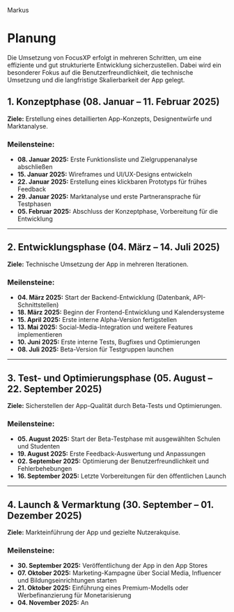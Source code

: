 Markus

# Planung 

Die Umsetzung von FocusXP erfolgt in mehreren Schritten, um eine effiziente und gut strukturierte Entwicklung sicherzustellen. Dabei wird ein besonderer Fokus auf die Benutzerfreundlichkeit, die technische Umsetzung und die langfristige Skalierbarkeit der App gelegt.

## **1. Konzeptphase (08. Januar – 11. Februar 2025)**  
**Ziele:** Erstellung eines detaillierten App-Konzepts, Designentwürfe und Marktanalyse.  

### **Meilensteine:**  
- **08. Januar 2025:** Erste Funktionsliste und Zielgruppenanalyse abschließen  
- **15. Januar 2025:** Wireframes und UI/UX-Designs entwickeln  
- **22. Januar 2025:** Erstellung eines klickbaren Prototyps für frühes Feedback  
- **29. Januar 2025:** Marktanalyse und erste Partneransprache für Testphasen  
- **05. Februar 2025:** Abschluss der Konzeptphase, Vorbereitung für die Entwicklung  

---

## **2. Entwicklungsphase (04. März – 14. Juli 2025)**  
**Ziele:** Technische Umsetzung der App in mehreren Iterationen.  

### **Meilensteine:**  
- **04. März 2025:** Start der Backend-Entwicklung (Datenbank, API-Schnittstellen)  
- **18. März 2025:** Beginn der Frontend-Entwicklung und Kalendersysteme  
- **15. April 2025:** Erste interne Alpha-Version fertigstellen  
- **13. Mai 2025:** Social-Media-Integration und weitere Features implementieren  
- **10. Juni 2025:** Erste interne Tests, Bugfixes und Optimierungen  
- **08. Juli 2025:** Beta-Version für Testgruppen launchen  

---

## **3. Test- und Optimierungsphase (05. August – 22. September 2025)**  
**Ziele:** Sicherstellen der App-Qualität durch Beta-Tests und Optimierungen.  

### **Meilensteine:**  
- **05. August 2025:** Start der Beta-Testphase mit ausgewählten Schulen und Studenten  
- **19. August 2025:** Erste Feedback-Auswertung und Anpassungen  
- **02. September 2025:** Optimierung der Benutzerfreundlichkeit und Fehlerbehebungen  
- **16. September 2025:** Letzte Vorbereitungen für den öffentlichen Launch  

---

## **4. Launch & Vermarktung (30. September – 01. Dezember 2025)**  
**Ziele:** Markteinführung der App und gezielte Nutzerakquise.  

### **Meilensteine:**  
- **30. September 2025:** Veröffentlichung der App in den App Stores  
- **07. Oktober 2025:** Marketing-Kampagne über Social Media, Influencer und Bildungseinrichtungen starten  
- **21. Oktober 2025:** Einführung eines Premium-Modells oder Werbefinanzierung für Monetarisierung  
- **04. November 2025:** An
